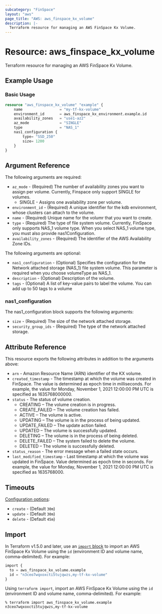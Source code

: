 ```yaml
---
subcategory: "FinSpace"
layout: "aws"
page_title: "AWS: aws_finspace_kx_volume"
description: |-
  Terraform resource for managing an AWS FinSpace Kx Volume.
---
```


# Resource: aws_finspace_kx_volume

Terraform resource for managing an AWS FinSpace Kx Volume.

## Example Usage

### Basic Usage

```terraform
resource "aws_finspace_kx_volume" "example" {
	name                 = "my-tf-kx-volume"
    environment_id       = aws_finspace_kx_environment.example.id
	availability_zones   = "use1-az2"
	az_mode              = "SINGLE"
	type                 = "NAS_1"
	nas1_configuration {
        type= "SSD_250"
		size= 1200
    }
}
```

## Argument Reference

The following arguments are required:

* `az_mode` - (Required) The number of availability zones you want to assign per volume. Currently, Finspace only support SINGLE for volumes.
    * SINGLE - Assigns one availability zone per volume.
* `environment_id` - (Required) A unique identifier for the kdb environment, whose clusters can attach to the volume.
* `name` - (Required) Unique name for the volumr that you want to create.
* `type` - (Required) The type of file system volume. Currently, FinSpace only supports NAS_1 volume type. When you select NAS_1 volume type, you must also provide nas1Configuration.
* `availability_zones` - (Required) The identifier of the AWS Availability Zone IDs.

The following arguments are optional:

* `nas1_configuration` - (Optional) Specifies the configuration for the Network attached storage (NAS_1) file system volume. This parameter is required when you choose volumeType as NAS_1.
* `description` - (Optional) Description of the volume.
* `tags` - (Optional) A list of key-value pairs to label the volume. You can add up to 50 tags to a volume


### nas1_configuration

The nas1_configuration block supports the following arguments:

* `size` - (Required) The size of the network attached storage.
* `security_group_ids` - (Required) The type of the network attached storage.

## Attribute Reference

This resource exports the following attributes in addition to the arguments above:

* `arn` - Amazon Resource Name (ARN) identifier of the KX volume.
* `created_timestamp` - The timestamp at which the volume was created in FinSpace. The value is determined as epoch time in milliseconds. For example, the value for Monday, November 1, 2021 12:00:00 PM UTC is specified as 1635768000000.
* `status` - The status of volume creation.
    * CREATING – The volume creation is in progress.
    * CREATE_FAILED – The volume creation has failed.
    * ACTIVE – The volume is active.
    * UPDATING – The volume is in the process of being updated.
    * UPDATE_FAILED – The update action failed.
    * UPDATED – The volume is successfully updated.
    * DELETING – The volume is in the process of being deleted.
    * DELETE_FAILED – The system failed to delete the volume.
    * DELETED – The volume is successfully deleted.
* `status_reason` - The error message when a failed state occurs.
* `last_modified_timestamp` - Last timestamp at which the volume was updated in FinSpace. Value determined as epoch time in seconds. For example, the value for Monday, November 1, 2021 12:00:00 PM UTC is specified as 1635768000.

## Timeouts

[Configuration options](https://developer.hashicorp.com/terraform/language/resources/syntax#operation-timeouts):

* `create` - (Default `30m`)
* `update` - (Default `30m`)
* `delete` - (Default `45m`)

## Import

In Terraform v1.5.0 and later, use an [`import` block](https://developer.hashicorp.com/terraform/language/import) to import an AWS FinSpace Kx Volume using the `id` (environment ID and volume name, comma-delimited). For example:

```terraform
import {
  to = aws_finspace_kx_volume.example
  id = "n3ceo7wqxoxcti5tujqwzs,my-tf-kx-volume"
}
```

Using `terraform import`, import an AWS FinSpace Kx Volume using the `id` (environment ID and volume name, comma-delimited). For example:

```console
% terraform import aws_finspace_kx_volume.example n3ceo7wqxoxcti5tujqwzs,my-tf-kx-volume
```
